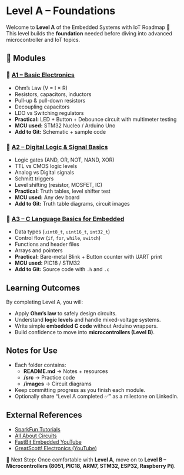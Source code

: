 # Level A – Foundations

Welcome to **Level A** of the Embedded Systems with IoT Roadmap 🚀  
This level builds the **foundation** needed before diving into advanced microcontroller and IoT topics.  



## 📂 Modules

### 🔹 [A1 – Basic Electronics](./A1_Basic_Electronics/README.md)
- Ohm’s Law (V = I × R)
- Resistors, capacitors, inductors
- Pull-up & pull-down resistors
- Decoupling capacitors
- LDO vs Switching regulators
- **Practical:** LED + Button + Debounce circuit with multimeter testing
- **MCU used:** STM32 Nucleo / Arduino Uno  
- **Add to Git:** Schematic + sample code



### 🔹 [A2 – Digital Logic & Signal Basics](./A2_Digital_Logic/README.md)
- Logic gates (AND, OR, NOT, NAND, XOR)
- TTL vs CMOS logic levels
- Analog vs Digital signals
- Schmitt triggers
- Level shifting (resistor, MOSFET, IC)
- **Practical:** Truth tables, level shifter test  
- **MCU used:** Any dev board  
- **Add to Git:** Truth table diagrams, circuit images



### 🔹 [A3 – C Language Basics for Embedded](./A3_C_Language_Basics/README.md)
- Data types (`uint8_t`, `uint16_t`, `int32_t`)
- Control flow (`if`, `for`, `while`, `switch`)
- Functions and header files
- Arrays and pointers
- **Practical:** Bare-metal Blink + Button counter with UART print  
- **MCU used:** PIC18 / STM32  
- **Add to Git:** Source code with `.h` and `.c`



##  Learning Outcomes
By completing Level A, you will:
- Apply **Ohm’s law** to safely design circuits.  
- Understand **logic levels** and handle mixed-voltage systems.  
- Write simple **embedded C code** without Arduino wrappers.  
- Build confidence to move into **microcontrollers (Level B)**.



##  Notes for Use
- Each folder contains:
  - **README.md** → Notes + resources
  - **/src** → Practice code
  - **/images** → Circuit diagrams
- Keep committing progress as you finish each module.
- Optionally share “Level A completed ✅” as a milestone on LinkedIn.



##  External References
- [SparkFun Tutorials](https://learn.sparkfun.com/tutorials)  
- [All About Circuits](https://www.allaboutcircuits.com/textbook/)  
- [FastBit Embedded YouTube](https://www.youtube.com/@fastbitembeddedbrainacademy)  
- [GreatScott! Electronics (YouTube)](https://www.youtube.com/c/greatscottlab)  



🚀 Next Step: Once comfortable with **Level A**, move on to **Level B – Microcontrollers (8051, PIC18, ARM7, STM32, ESP32, Raspberry Pi)**.
